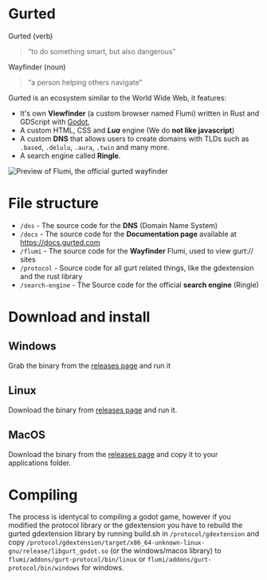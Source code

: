 # Gurted

Gurted (verb)
> “to do something smart, but also dangerous”

Wayfinder (noun)
> “a person helping others navigate”

Gurted is an ecosystem similar to the World Wide Web, it features:
- It's own **Viewfinder** (a custom browser named Flumi) written in Rust and GDScript with [Godot](https://godotengine.org/),
- A custom HTML, CSS and ***Lua*** engine (We do **not like javascript**)
- A custom **DNS** that allows users to create domains with TLDs such as `.based`, `.delulu`, `.aura`, `.twin` and many more.
- A search engine called **Ringle**.

![Preview of Flumi, the official gurted wayfinder](https://raw.githubusercontent.com/outpoot/gurted/refs/heads/main/images/flumi.png?token=GHSAT0AAAAAADIOOUTXJNIN6EFPUEPJVQCK2F6XLTA)

# File structure
- `/dns` - The source code for the **DNS** (Domain Name System)
- `/docs` - The source code for the **Documentation page** available at https://docs.gurted.com
- `/flumi` - The source code for the **Wayfinder** Flumi, used to view gurt:// sites
- `/protocol` - Source code for all gurt related things, like the gdextension and the rust library
- `/search-engine` - The Source code for the official **search engine** (Ringle)

# Download and install

## Windows 
Grab the binary from the [releases page](https://github.com/outpoot/gurted/releases) and run it

## Linux
Download the binary from [releases page](https://github.com/outpoot/gurted/releases) and run it.

## MacOS
Download the binary from the [releases page](https://github.com/outpoot/gurted/releases) and copy it to your applications folder.

# Compiling
The process is identycal to compiling a godot game, however if you modified the protocol library or the gdextension you have to rebuild the gurted gdextension library by running build.sh in `/protocol/gdextension` and copy `/protocol/gdextension/target/x86_64-unknown-linux-gnu/release/libgurt_godot.so` (or the windows/macos library) to `flumi/addons/gurt-protocol/bin/linux` or `flumi/addons/gurt-protocol/bin/windows` for windows.
